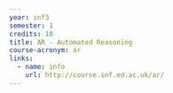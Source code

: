 ```yaml
---
year: inf3
semester: 1
credits: 10
title: AR - Automated Reasoning
course-acronym: ar
links:
  - name: info
    url: http://course.inf.ed.ac.uk/ar/
---
```

